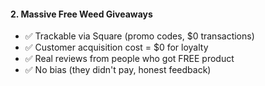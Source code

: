 #### **2. Massive Free Weed Giveaways**

- ✅ Trackable via Square (promo codes, $0 transactions)
- ✅ Customer acquisition cost = $0 for loyalty
- ✅ Real reviews from people who got FREE product
- ✅ No bias (they didn't pay, honest feedback)
